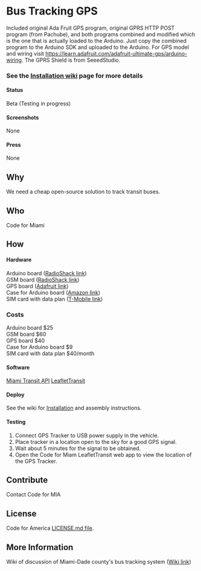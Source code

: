 # Bus Tracking GPS

Included original Ada Fruit GPS program, original GPRS HTTP POST program (from Pachube), and both programs combined and modified
which is the one that is actually loaded to the Arduino.
Just copy the combined program to the Arduino SDK and uploaded to the Arduino.
For GPS model and wiring visit https://learn.adafruit.com/adafruit-ultimate-gps/arduino-wiring.
The GPRS Shield is from SeeedStudio.

### See the [Installation wiki](https://github.com/herrdragon/busTrackingGps/wiki/Installation) page for more details

#### Status

Beta (Testing in progress)

#### Screenshots

None

#### Press

None

## Why

We need a cheap open-source solution to track transit buses.

## Who

Code for Miami

## How
#### Hardware

Arduino board ([RadioShack link](http://comingsoon.radioshack.com/arduino-uno-rev-3/2760128.html))  
GSM board ([RadioShack link](http://comingsoon.radioshack.com/seeed-sld01098p-gprs-gsm-shield-v2-0/2760386.html))  
GPS board ([Adafruit link](http://www.adafruit.com/products/746))  
Case for Arduino board ([Amazon link](http://www.amazon.com/gp/product/B003ZKJNVY/))  
SIM card with data plan ([T-Mobile link](http://explore.t-mobile.com/unlimited-prepaid-plans))  

### Costs

Arduino board $25  
GSM board $60  
GPS board $40  
Case for Arduino board $9  
SIM card with data plan $40/month 

#### Software

[Miami Transit API](https://github.com/CyberStrike/miami-transit-api)
[LeafletTransit](https://github.com/Code-for-Miami/LeafletTransit)

#### Deploy

See the wiki for [Installation](../../wiki/Installation) and assembly instructions.

#### Testing

1) Connect GPS Tracker to USB power supply in the vehicle.  
2) Place tracker in a location open to the sky for a good GPS signal.  
3) Wait about 5 minutes for the signal to be obtained.  
4) Open the Code for Miam LeafletTransit web app to view the location of the GPS Tracker.  

## Contribute

Contact Code for MIA

## License
Code for America [LICENSE.md file](https://github.com/codeforamerica/ceviche-cms/blob/master/LICENCE.md).

## More Information

Wiki of discussion of Miami-Dade county's bus tracking system ([Wiki link](https://github.com/herrdragon/busTrackingGps/wiki))  
